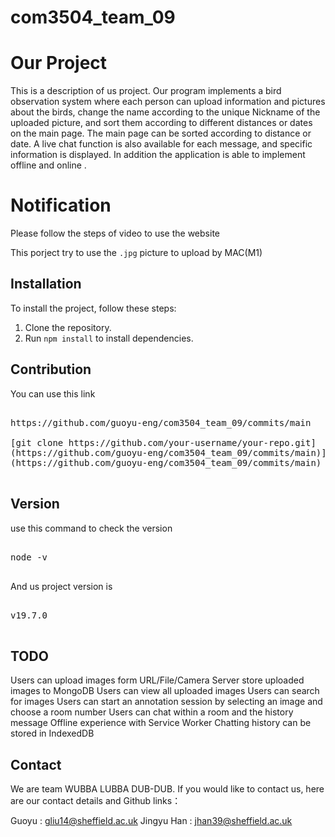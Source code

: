 # com3504_team_09
# Our Project

This is a description of us project.
Our program implements a bird observation system where each person can upload information and pictures about the birds, change the name according to the unique Nickname of the uploaded picture, and sort them according to different distances or dates on the main page. The main page can be sorted according to distance or date. A live chat function is also available for each message, and specific information is displayed. In addition the application is able to implement offline and online .

# Notification
Please follow the steps of video to use the website

This porject try to use the `.jpg` picture to upload by MAC(M1)


## Installation

To install the project, follow these steps:

1. Clone the repository.
2. Run `npm install` to install dependencies.

## Contribution

You can use this link

<pre>

https://github.com/guoyu-eng/com3504_team_09/commits/main

[git clone https://github.com/your-username/your-repo.git]
(https://github.com/guoyu-eng/com3504_team_09/commits/main)]
(https://github.com/guoyu-eng/com3504_team_09/commits/main)

</pre>
## Version
use this command to check the version
<pre>

node -v

</pre>
And us project version is 
<pre>

v19.7.0

</pre>


## TODO

Users can upload images form URL/File/Camera
Server store uploaded images to MongoDB
Users can view all uploaded images
Users can search for images
Users can start an annotation session by selecting an image and choose a room number
Users can chat within a room and the history message
Offline experience with Service Worker
Chatting history can be stored in IndexedDB




## Contact

We are team WUBBA LUBBA DUB-DUB. If you would like to contact us, here are our contact details and Github links：

Guoyu : gliu14@sheffield.ac.uk
Jingyu Han : jhan39@sheffield.ac.uk


